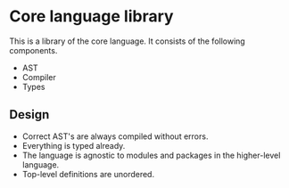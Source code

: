 # Core language library

This is a library of the core language. It consists of the following components.

- AST
- Compiler
- Types

## Design

- Correct AST's are always compiled without errors.
- Everything is typed already.
- The language is agnostic to modules and packages in the higher-level language.
- Top-level definitions are unordered.
